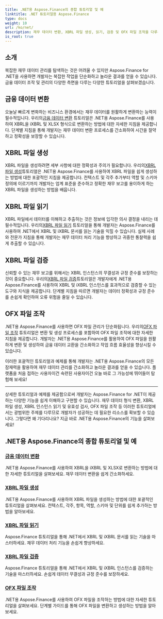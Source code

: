 ```yaml
---
title: .NET용 Aspose.Finance의 종합 튜토리얼 및 예
linktitle: .NET 튜토리얼용 Aspose.Finance
type: docs
weight: 10
url: /ko/net/
description: 재무 데이터 변환, XBRL 파일 생성, 읽기, 검증 및 OFX 파일 조작을 다루는 Aspose.Finance for .NET에 대한 포괄적인 튜토리얼을 살펴보세요.
is_root: true
---
```


## 소개

복잡한 재무 데이터 관리를 탐색하는 것은 어려울 수 있지만 Aspose.Finance for .NET을 사용하면 개발자는 복잡한 작업을 단순화하고 놀라운 결과를 얻을 수 있습니다. 금융 데이터 조작 및 관리의 다양한 측면을 다루는 다양한 튜토리얼을 살펴보겠습니다.

## 금융 데이터 변환

 오늘날 빠르게 변화하는 비즈니스 환경에서는 재무 데이터를 원활하게 변환하는 능력이 필수적입니다. 우리의[금융 데이터 변환](./financial-data-conversion/) 튜토리얼은 .NET용 Aspose.Finance를 사용하여 XBRL을 iXBRL 및 XLSX 형식으로 변환하는 방법에 대한 자세한 지침을 제공합니다. 단계별 지침을 통해 개발자는 재무 데이터 변환 프로세스를 간소화하여 시간을 절약하고 정확성을 보장할 수 있습니다.

## XBRL 파일 생성

 XBRL 파일을 생성하려면 세부 사항에 대한 정확성과 주의가 필요합니다. 우리의[XBRL 파일 생성](./xbrl-file-creation/)튜토리얼은 .NET용 Aspose.Finance를 사용하여 XBRL 파일을 쉽게 생성하는 방법에 대한 포괄적인 지침을 제공합니다. 컨텍스트 및 각주 추가부터 역할 및 스키마 정의에 이르기까지 개발자는 업계 표준을 준수하고 정확한 재무 보고를 용이하게 하는 XBRL 파일을 생성하는 방법을 배웁니다.

## XBRL 파일 읽기

 XBRL 파일에서 데이터를 이해하고 추출하는 것은 정보에 입각한 의사 결정을 내리는 데 필수적입니다. 우리의[XBRL 파일 읽기](./xbrl-file-reading/) 튜토리얼을 통해 개발자는 Aspose.Finance를 사용하여 .NET에서 XBRL 및 iXBRL 문서를 읽는 기술을 익힐 수 있습니다. 실제 사례와 전문가 지침을 통해 개발자는 재무 데이터 처리 기능을 향상하고 귀중한 통찰력을 쉽게 추출할 수 있습니다.

## XBRL 파일 검증

 신뢰할 수 있는 재무 보고를 위해서는 XBRL 인스턴스의 무결성과 규정 준수를 보장하는 것이 중요합니다. 우리의[XBRL 파일 검증](./xbrl-file-validation/)튜토리얼은 개발자에게 .NET용 Aspose.Finance를 사용하여 XBRL 및 iXBRL 인스턴스를 효과적으로 검증할 수 있는 도구와 지식을 제공합니다. 단계별 지침을 따르면 개발자는 데이터 정확성과 규정 준수를 손쉽게 확인하여 오류 위험을 줄일 수 있습니다.

## OFX 파일 조작

 .NET용 Aspose.Finance를 사용하면 OFX 파일 관리가 단순화됩니다. 우리의[OFX 파일 조작](./ofx-file-manipulation/) 튜토리얼은 변환 및 생성 프로세스를 포함하여 OFX 파일 조작에 대한 자세한 지침을 제공합니다. 개발자는 .NET용 Aspose.Finance를 활용하여 OFX 파일을 원활하게 변환 및 생성하여 금융 데이터 교환을 간소화하고 작업 흐름 효율성을 향상시킬 수 있습니다.

이러한 포괄적인 튜토리얼과 예제를 통해 개발자는 .NET용 Aspose.Finance의 모든 잠재력을 활용하여 재무 데이터 관리를 간소화하고 놀라운 결과를 얻을 수 있습니다. 플랫폼을 처음 접하는 사용자이건 숙련된 사용자이건 오늘 바로 그 가능성에 뛰어들어 탐험해 보세요!

---
상세한 튜토리얼과 예제를 제공함으로써 개발자는 Aspose.Finance for .NET이 제공하는 다양한 기능을 쉽게 이해하고 구현할 수 있습니다. 재무 데이터 형식 변환, XBRL 파일 생성, XBRL 인스턴스 읽기 및 유효성 검사, OFX 파일 조작 등 이러한 튜토리얼에서는 광범위한 주제를 다루므로 개발자가 성공하는 데 필요한 리소스를 확보할 수 있습니다. 그렇다면 왜 기다리나요? 지금 바로 .NET용 Aspose.Finance의 기능을 살펴보세요!
## .NET용 Aspose.Finance의 종합 튜토리얼 및 예 
### [금융 데이터 변환](./financial-data-conversion/)
.NET용 Aspose.Finance를 사용하여 XBRL을 iXBRL 및 XLSX로 변환하는 방법에 대한 자세한 튜토리얼을 살펴보세요. 재무 데이터 변환을 쉽게 간소화하세요.
### [XBRL 파일 생성](./xbrl-file-creation/)
.NET용 Aspose.Finance를 사용하여 XBRL 파일을 생성하는 방법에 대한 포괄적인 튜토리얼을 살펴보세요. 컨텍스트, 각주, 항목, 역할, 스키마 및 단위를 쉽게 추가하는 방법을 알아보세요.
### [XBRL 파일 읽기](./xbrl-file-reading/)
Aspose.Finance 튜토리얼을 통해 .NET에서 XBRL 및 iXBRL 문서를 읽는 기술을 마스터하세요. 재무 데이터 처리 기능을 손쉽게 향상하세요.
### [XBRL 파일 검증](./xbrl-file-validation/)
Aspose.Finance 튜토리얼을 통해 .NET에서 XBRL 및 iXBRL 인스턴스를 검증하는 기술을 마스터하세요. 손쉽게 데이터 무결성과 규정 준수를 보장하세요.
### [OFX 파일 조작](./ofx-file-manipulation/)
.NET용 Aspose.Finance를 사용하여 OFX 파일을 조작하는 방법에 대한 자세한 튜토리얼을 살펴보세요. 단계별 가이드를 통해 OFX 파일을 변환하고 생성하는 방법을 알아보세요.